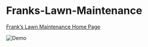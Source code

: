 # Franks-Lawn-Maintenance
[Frank’s Lawn Maintenance Home Page](https://heggy231.github.io/Franks-Lawn-Maintenance/)

![Demo](https://media.giphy.com/media/1xkNnaxdzNGivf893q/giphy.gif)
